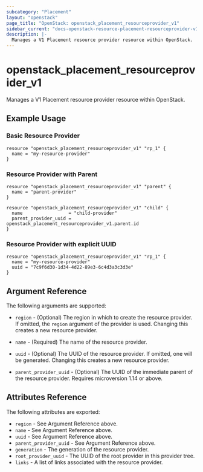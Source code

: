 ```yaml
---
subcategory: "Placement"
layout: "openstack"
page_title: "OpenStack: openstack_placement_resourceprovider_v1"
sidebar_current: "docs-openstack-resource-placement-resourceprovider-v1"
description: |-
  Manages a V1 Placement resource provider resource within OpenStack.
---
```


# openstack\_placement\_resourceprovider\_v1

Manages a V1 Placement resource provider resource within OpenStack.

## Example Usage

### Basic Resource Provider

```hcl
resource "openstack_placement_resourceprovider_v1" "rp_1" {
  name = "my-resource-provider"
}
```

### Resource Provider with Parent

```hcl
resource "openstack_placement_resourceprovider_v1" "parent" {
  name = "parent-provider"
}

resource "openstack_placement_resourceprovider_v1" "child" {
  name                 = "child-provider"
  parent_provider_uuid = openstack_placement_resourceprovider_v1.parent.id
}
```

### Resource Provider with explicit UUID

```hcl
resource "openstack_placement_resourceprovider_v1" "rp_1" {
  name = "my-resource-provider"
  uuid = "7c9f6d30-1d34-4d22-89e3-6c4d3a3c3d3e"
}
```

## Argument Reference

The following arguments are supported:

* `region` - (Optional) The region in which to create the resource provider.
    If omitted, the `region` argument of the provider is used. Changing this
    creates a new resource provider.

* `name` - (Required) The name of the resource provider.

* `uuid` - (Optional) The UUID of the resource provider. If omitted, one will
    be generated. Changing this creates a new resource provider.

* `parent_provider_uuid` - (Optional) The UUID of the immediate parent of the
    resource provider. Requires microversion 1.14 or above.

## Attributes Reference

The following attributes are exported:

* `region` - See Argument Reference above.
* `name` - See Argument Reference above.
* `uuid` - See Argument Reference above.
* `parent_provider_uuid` - See Argument Reference above.
* `generation` - The generation of the resource provider.
* `root_provider_uuid` - The UUID of the root provider in this provider tree.
* `links` - A list of links associated with the resource provider.